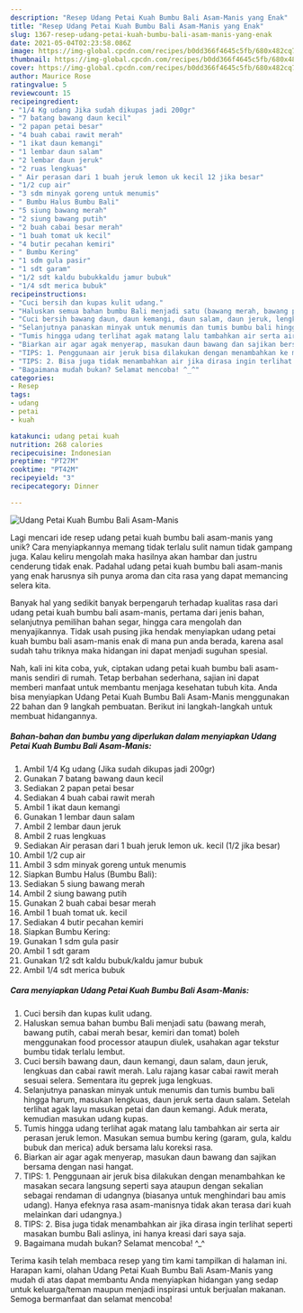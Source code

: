 ```yaml
---
description: "Resep Udang Petai Kuah Bumbu Bali Asam-Manis yang Enak"
title: "Resep Udang Petai Kuah Bumbu Bali Asam-Manis yang Enak"
slug: 1367-resep-udang-petai-kuah-bumbu-bali-asam-manis-yang-enak
date: 2021-05-04T02:23:58.086Z
image: https://img-global.cpcdn.com/recipes/b0dd366f4645c5fb/680x482cq70/udang-petai-kuah-bumbu-bali-asam-manis-foto-resep-utama.jpg
thumbnail: https://img-global.cpcdn.com/recipes/b0dd366f4645c5fb/680x482cq70/udang-petai-kuah-bumbu-bali-asam-manis-foto-resep-utama.jpg
cover: https://img-global.cpcdn.com/recipes/b0dd366f4645c5fb/680x482cq70/udang-petai-kuah-bumbu-bali-asam-manis-foto-resep-utama.jpg
author: Maurice Rose
ratingvalue: 5
reviewcount: 15
recipeingredient:
- "1/4 Kg udang Jika sudah dikupas jadi 200gr"
- "7 batang bawang daun kecil"
- "2 papan petai besar"
- "4 buah cabai rawit merah"
- "1 ikat daun kemangi"
- "1 lembar daun salam"
- "2 lembar daun jeruk"
- "2 ruas lengkuas"
- " Air perasan dari 1 buah jeruk lemon uk kecil 12 jika besar"
- "1/2 cup air"
- "3 sdm minyak goreng untuk menumis"
- " Bumbu Halus Bumbu Bali"
- "5 siung bawang merah"
- "2 siung bawang putih"
- "2 buah cabai besar merah"
- "1 buah tomat uk kecil"
- "4 butir pecahan kemiri"
- " Bumbu Kering"
- "1 sdm gula pasir"
- "1 sdt garam"
- "1/2 sdt kaldu bubukkaldu jamur bubuk"
- "1/4 sdt merica bubuk"
recipeinstructions:
- "Cuci bersih dan kupas kulit udang."
- "Haluskan semua bahan bumbu Bali menjadi satu (bawang merah, bawang putih, cabai merah besar, kemiri dan tomat) boleh menggunakan food processor ataupun diulek, usahakan agar tekstur bumbu tidak terlalu lembut."
- "Cuci bersih bawang daun, daun kemangi, daun salam, daun jeruk, lengkuas dan cabai rawit merah. Lalu rajang kasar cabai rawit merah sesuai selera. Sementara itu geprek juga lengkuas."
- "Selanjutnya panaskan minyak untuk menumis dan tumis bumbu bali hingga harum, masukan lengkuas, daun jeruk serta daun salam. Setelah terlihat agak layu masukan petai dan daun kemangi. Aduk merata, kemudian masukan udang kupas."
- "Tumis hingga udang terlihat agak matang lalu tambahkan air serta air perasan jeruk lemon. Masukan semua bumbu kering (garam, gula, kaldu bubuk dan merica) aduk bersama lalu koreksi rasa."
- "Biarkan air agar agak menyerap, masukan daun bawang dan sajikan bersama dengan nasi hangat."
- "TIPS: 1. Penggunaan air jeruk bisa dilakukan dengan menambahkan ke masakan secara langsung seperti saya ataupun dengan sekalian sebagai rendaman di udangnya (biasanya untuk menghindari bau amis udang). Hanya efeknya rasa asam-manisnya tidak akan terasa dari kuah melainkan dari udangnya.)"
- "TIPS: 2. Bisa juga tidak menambahkan air jika dirasa ingin terlihat seperti masakan bumbu Bali aslinya, ini hanya kreasi dari saya saja."
- "Bagaimana mudah bukan? Selamat mencoba! ^_^"
categories:
- Resep
tags:
- udang
- petai
- kuah

katakunci: udang petai kuah 
nutrition: 268 calories
recipecuisine: Indonesian
preptime: "PT27M"
cooktime: "PT42M"
recipeyield: "3"
recipecategory: Dinner

---
```



![Udang Petai Kuah Bumbu Bali Asam-Manis](https://img-global.cpcdn.com/recipes/b0dd366f4645c5fb/680x482cq70/udang-petai-kuah-bumbu-bali-asam-manis-foto-resep-utama.jpg)

Lagi mencari ide resep udang petai kuah bumbu bali asam-manis yang unik? Cara menyiapkannya memang tidak terlalu sulit namun tidak gampang juga. Kalau keliru mengolah maka hasilnya akan hambar dan justru cenderung tidak enak. Padahal udang petai kuah bumbu bali asam-manis yang enak harusnya sih punya aroma dan cita rasa yang dapat memancing selera kita.

Banyak hal yang sedikit banyak berpengaruh terhadap kualitas rasa dari udang petai kuah bumbu bali asam-manis, pertama dari jenis bahan, selanjutnya pemilihan bahan segar, hingga cara mengolah dan menyajikannya. Tidak usah pusing jika hendak menyiapkan udang petai kuah bumbu bali asam-manis enak di mana pun anda berada, karena asal sudah tahu triknya maka hidangan ini dapat menjadi suguhan spesial.




Nah, kali ini kita coba, yuk, ciptakan udang petai kuah bumbu bali asam-manis sendiri di rumah. Tetap berbahan sederhana, sajian ini dapat memberi manfaat untuk membantu menjaga kesehatan tubuh kita. Anda bisa menyiapkan Udang Petai Kuah Bumbu Bali Asam-Manis menggunakan 22 bahan dan 9 langkah pembuatan. Berikut ini langkah-langkah untuk membuat hidangannya.

<!--inarticleads1-->

##### Bahan-bahan dan bumbu yang diperlukan dalam menyiapkan Udang Petai Kuah Bumbu Bali Asam-Manis:

1. Ambil 1/4 Kg udang (Jika sudah dikupas jadi 200gr)
1. Gunakan 7 batang bawang daun kecil
1. Sediakan 2 papan petai besar
1. Sediakan 4 buah cabai rawit merah
1. Ambil 1 ikat daun kemangi
1. Gunakan 1 lembar daun salam
1. Ambil 2 lembar daun jeruk
1. Ambil 2 ruas lengkuas
1. Sediakan  Air perasan dari 1 buah jeruk lemon uk. kecil (1/2 jika besar)
1. Ambil 1/2 cup air
1. Ambil 3 sdm minyak goreng untuk menumis
1. Siapkan  Bumbu Halus (Bumbu Bali):
1. Sediakan 5 siung bawang merah
1. Ambil 2 siung bawang putih
1. Gunakan 2 buah cabai besar merah
1. Ambil 1 buah tomat uk. kecil
1. Sediakan 4 butir pecahan kemiri
1. Siapkan  Bumbu Kering:
1. Gunakan 1 sdm gula pasir
1. Ambil 1 sdt garam
1. Gunakan 1/2 sdt kaldu bubuk/kaldu jamur bubuk
1. Ambil 1/4 sdt merica bubuk




<!--inarticleads2-->

##### Cara menyiapkan Udang Petai Kuah Bumbu Bali Asam-Manis:

1. Cuci bersih dan kupas kulit udang.
1. Haluskan semua bahan bumbu Bali menjadi satu (bawang merah, bawang putih, cabai merah besar, kemiri dan tomat) boleh menggunakan food processor ataupun diulek, usahakan agar tekstur bumbu tidak terlalu lembut.
1. Cuci bersih bawang daun, daun kemangi, daun salam, daun jeruk, lengkuas dan cabai rawit merah. Lalu rajang kasar cabai rawit merah sesuai selera. Sementara itu geprek juga lengkuas.
1. Selanjutnya panaskan minyak untuk menumis dan tumis bumbu bali hingga harum, masukan lengkuas, daun jeruk serta daun salam. Setelah terlihat agak layu masukan petai dan daun kemangi. Aduk merata, kemudian masukan udang kupas.
1. Tumis hingga udang terlihat agak matang lalu tambahkan air serta air perasan jeruk lemon. Masukan semua bumbu kering (garam, gula, kaldu bubuk dan merica) aduk bersama lalu koreksi rasa.
1. Biarkan air agar agak menyerap, masukan daun bawang dan sajikan bersama dengan nasi hangat.
1. TIPS: 1. Penggunaan air jeruk bisa dilakukan dengan menambahkan ke masakan secara langsung seperti saya ataupun dengan sekalian sebagai rendaman di udangnya (biasanya untuk menghindari bau amis udang). Hanya efeknya rasa asam-manisnya tidak akan terasa dari kuah melainkan dari udangnya.)
1. TIPS: 2. Bisa juga tidak menambahkan air jika dirasa ingin terlihat seperti masakan bumbu Bali aslinya, ini hanya kreasi dari saya saja.
1. Bagaimana mudah bukan? Selamat mencoba! ^_^




Terima kasih telah membaca resep yang tim kami tampilkan di halaman ini. Harapan kami, olahan Udang Petai Kuah Bumbu Bali Asam-Manis yang mudah di atas dapat membantu Anda menyiapkan hidangan yang sedap untuk keluarga/teman maupun menjadi inspirasi untuk berjualan makanan. Semoga bermanfaat dan selamat mencoba!
